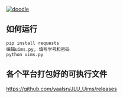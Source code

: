 
[![doodle]][doodle-story]

[doodle]: https://www.google.com/logos/doodles/2016/holidays-2016-day-3-southern-hemisphere-5185011929055232-hp2x.gif "圣诞快乐！"
[doodle-story]: https://www.google.com.hk/search?q=%E5%9C%A3%E8%AF%9E%E8%8A%82



## 如何运行

```
pip install requests
编辑uims.py, 填写学号和密码
python uims.py
```

## 各个平台打包好的可执行文件
<https://github.com/yaalsn/JLU_Uims/releases>
